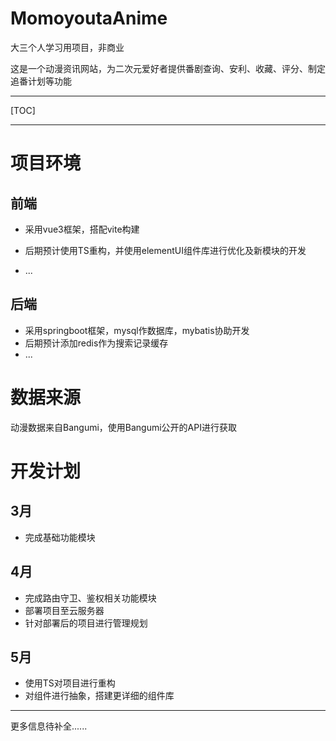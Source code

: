 # MomoyoutaAnime 

大三个人学习用项目，非商业

这是一个动漫资讯网站，为二次元爱好者提供番剧查询、安利、收藏、评分、制定追番计划等功能

----

[TOC]

----



# 项目环境

## 前端

- 采用vue3框架，搭配vite构建  

- 后期预计使用TS重构，并使用elementUI组件库进行优化及新模块的开发
- ...

## 后端

- 采用springboot框架，mysql作数据库，mybatis协助开发
- 后期预计添加redis作为搜索记录缓存
- ...

# 数据来源

动漫数据来自Bangumi，使用Bangumi公开的API进行获取



# 开发计划

## 3月

- 完成基础功能模块

## 4月

- 完成路由守卫、鉴权相关功能模块
- 部署项目至云服务器
- 针对部署后的项目进行管理规划

## 5月

- 使用TS对项目进行重构
- 对组件进行抽象，搭建更详细的组件库



----

更多信息待补全......





















































